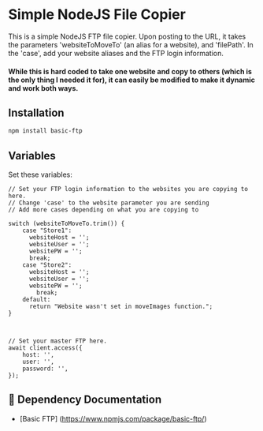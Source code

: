 
# Simple NodeJS File Copier
This is a simple NodeJS FTP file copier. Upon posting to the URL, it takes the parameters 'websiteToMoveTo' (an alias for a website), and 'filePath'. In the 'case', add your website aliases and the FTP login information.

#### While this is hard coded to take one website and copy to others (which is the only thing I needed it for), it can easily be modified to make it dynamic and work both ways.

## Installation

```bash
npm install basic-ftp
```
    
## Variables

Set these variables:
```
// Set your FTP login information to the websites you are copying to here.
// Change 'case' to the website parameter you are sending
// Add more cases depending on what you are copying to

switch (websiteToMoveTo.trim()) {
    case "Store1":
      websiteHost = '';
      websiteUser = '';
      websitePW = '';
      break;
    case "Store2":
      websiteHost = '';
      websiteUser = '';
      websitePW = '';
        break;
    default:
      return "Website wasn't set in moveImages function.";
}



// Set your master FTP here.
await client.access({
    host: '',
    user: '',
    password: '',
});
```
## 🔗 Dependency Documentation

- [Basic FTP] (https://www.npmjs.com/package/basic-ftp/)
